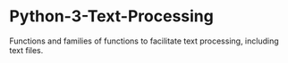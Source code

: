 # Python-3-Text-Processing
Functions and families of functions to facilitate text processing, including text files.
